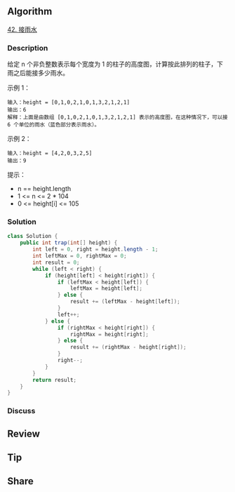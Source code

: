 ## Algorithm

[42. 接雨水](https://leetcode.cn/problems/trapping-rain-water/description/?envType=study-plan-v2&envId=top-100-liked)

### Description

给定 n 个非负整数表示每个宽度为 1 的柱子的高度图，计算按此排列的柱子，下雨之后能接多少雨水。

示例 1：

```
输入：height = [0,1,0,2,1,0,1,3,2,1,2,1]
输出：6
解释：上面是由数组 [0,1,0,2,1,0,1,3,2,1,2,1] 表示的高度图，在这种情况下，可以接 6 个单位的雨水（蓝色部分表示雨水）。
```

示例 2：

```
输入：height = [4,2,0,3,2,5]
输出：9
```

提示：

- n == height.length
- 1 <= n <= 2 * 104
- 0 <= height[i] <= 105

### Solution

```java
class Solution {
    public int trap(int[] height) {
        int left = 0, right = height.length - 1;
        int leftMax = 0, rightMax = 0;
        int result = 0;
        while (left < right) {
            if (height[left] < height[right]) {
                if (leftMax < height[left]) {
                    leftMax = height[left];
                } else {
                    result += (leftMax - height[left]);
                }
                left++;
            } else {
                if (rightMax < height[right]) {
                    rightMax = height[right];
                } else {
                    result += (rightMax - height[right]);
                }
                right--;
            }
        }
        return result;
    }
}
```

### Discuss

## Review


## Tip


## Share

